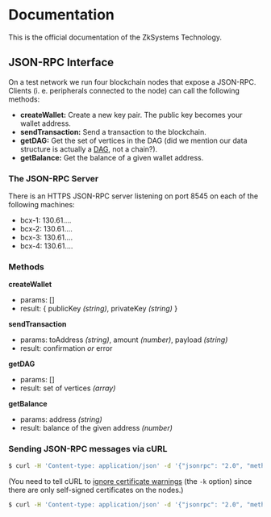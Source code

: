 # Documentation
This is the official documentation of the ZkSystems Technology. 

## JSON-RPC Interface

On a test network we run four blockchain nodes that expose a JSON-RPC. Clients (i. e. peripherals connected to the node) can call the following methods:

* **createWallet:** Create a new key pair. The public key becomes your wallet address.
* **sendTransaction:** Send a transaction to the blockchain.
* **getDAG:** Get the set of vertices in the DAG (did we mention our data structure is actually a [DAG](https://en.wikipedia.org/wiki/Directed_acyclic_graph), not a chain?).
* **getBalance:** Get the balance of a given wallet address.

### The JSON-RPC Server
There is an HTTPS JSON-RPC server listening on port 8545 on each of the following machines:

* bcx-1: 130.61....
* bcx-2: 130.61....
* bcx-3: 130.61....
* bcx-4: 130.61....

### Methods

**createWallet**
* params: []
* result: { publicKey _(string)_, privateKey _(string)_ }

**sendTransaction**
* params: toAddress _(string)_, amount _(number)_, payload _(string)_
* result: confirmation _or_ error

**getDAG**
* params: []
* result: set of vertices _(array)_

**getBalance**
* params: address _(string)_
* result: balance of the given address _(number)_

### Sending JSON-RPC messages via cURL

```sh
$ curl -H 'Content-type: application/json' -d '{"jsonrpc": "2.0", "method": "getBalance", "id": "1a2b3d", "params": {"address": "04f36c6692c71a91d3fd041e49dfbc64cf2011b39cc2f16fc2f160fed73c1534e16e45aa735ccb6d91bafb41e2e2580578da7f80375aee0f924846cbbb0a03228d"}}' https://130.61.….…:8545/ -k
```
(You need to tell cURL to [ignore certificate warnings](https://serverfault.com/questions/469824/curl-disable-certificate-verification) (the `-k` option) since there are only self-signed certificates on the nodes.)

```sh
$ curl -H 'Content-type: application/json' -d '{"jsonrpc": "2.0", "method": "sendTransaction", "id": "1a2b3e", "params": {"toAddress": "04f36c6692c71a91d3fd041e49dfbc64cf2011b39cc2f16fc2f160fed73c1534e16e45aa735ccb6d91bafb41e2e2580578da7f80375aee0f924846cbbb0a03228d", "amount": 23, "payload": "Lorem"}}' https://130.61.….…:8545/ -k
```

